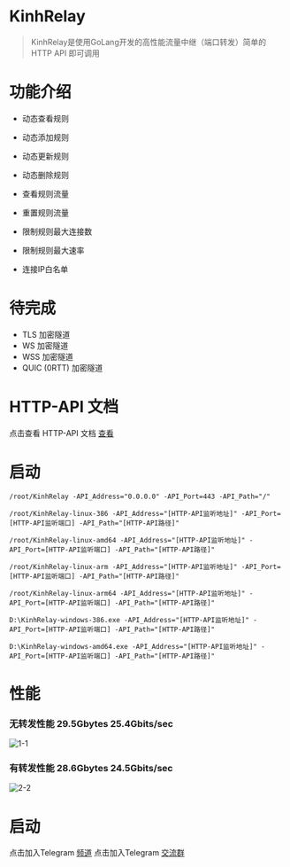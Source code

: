 # KinhRelay

> KinhRelay是使用GoLang开发的高性能流量中继（端口转发）简单的 HTTP API 即可调用

# 功能介绍

- 动态查看规则
- 动态添加规则
- 动态更新规则
- 动态删除规则

- 查看规则流量
- 重置规则流量

- 限制规则最大连接数
- 限制规则最大速率

- 连接IP白名单

# 待完成

- TLS 加密隧道
- WS 加密隧道
- WSS 加密隧道
- QUIC (0RTT) 加密隧道

# HTTP-API 文档
点击查看 HTTP-API 文档 [查看](https://github.com/UallenQbit/KinhRelay/blob/main/HTTP-API.md)


# 启动

```
/root/KinhRelay -API_Address="0.0.0.0" -API_Port=443 -API_Path="/"
```

```
/root/KinhRelay-linux-386 -API_Address="[HTTP-API监听地址]" -API_Port=[HTTP-API监听端口] -API_Path="[HTTP-API路径]"
```

```
/root/KinhRelay-linux-amd64 -API_Address="[HTTP-API监听地址]" -API_Port=[HTTP-API监听端口] -API_Path="[HTTP-API路径]"
```

```
/root/KinhRelay-linux-arm -API_Address="[HTTP-API监听地址]" -API_Port=[HTTP-API监听端口] -API_Path="[HTTP-API路径]"
```

```
/root/KinhRelay-linux-arm64 -API_Address="[HTTP-API监听地址]" -API_Port=[HTTP-API监听端口] -API_Path="[HTTP-API路径]"
```

```
D:\KinhRelay-windows-386.exe -API_Address="[HTTP-API监听地址]" -API_Port=[HTTP-API监听端口] -API_Path="[HTTP-API路径]"
```

```
D:\KinhRelay-windows-amd64.exe -API_Address="[HTTP-API监听地址]" -API_Port=[HTTP-API监听端口] -API_Path="[HTTP-API路径]"
```

# 性能
### 无转发性能 29.5Gbytes 25.4Gbits/sec
![1-1](https://user-images.githubusercontent.com/72503738/213889538-9205884a-a221-4d4d-b812-284f33a64be3.png)

### 有转发性能 28.6Gbytes 24.5Gbits/sec
![2-2](https://user-images.githubusercontent.com/72503738/213889537-baec9ae5-84d9-44a5-af5e-65aa15e6c66b.png)


# 启动
点击加入Telegram [频道](https://t.me/KinhChannel)
点击加入Telegram [交流群](https://t.me/KinhDownChat)
